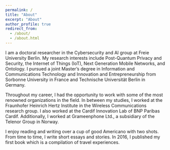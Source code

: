 ```yaml
---
permalink: /
title: "About"
excerpt: "About"
author_profile: true
redirect_from: 
  - /about/
  - /about.html
---
```


I am a doctoral researcher in the Cybersecurity and AI group at Freie University Berlin. My research interests include Post-Quantum Privacy and Security, the Internet of Things (IoT), Next Generation Mobile Networks, and Ontology. I pursued a joint Master’s degree in Information and Communications Technology and Innovation and Entrepreneurship from Sorbonne University in France and Technische Universität Berlin in Germany.

Throughout my career, I had the opportunity to work with some of the most renowned organizations in the field. In between my studies, I worked at the Fraunhofer Heinrich Hertz Institute in the Wireless Communications research group. I also worked at the Cardif Innovation Lab of BNP Paribas Cardif. Additionally, I worked at Grameenphone Ltd., a subsidiary of the Telenor Group in Norway.

I enjoy reading and writing over a cup of good Americano with two shots. From time to time, I write short essays and stories. In 2016, I published  my first book which is a compilation of travel experiences.
